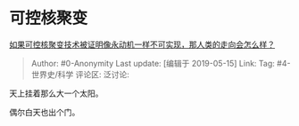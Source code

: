 # 可控核聚变
[如果可控核聚变技术被证明像永动机一样不可实现，那人类的走向会怎么样？](https://www.zhihu.com/question/324343231/answer/684028360)

> Author: #0-Anonymity
> Last update: [编辑于 2019-05-15]
> Link:
> Tag: #4-世界史/科学
> 评论区:
> 泛讨论:

天上挂着那么大一个太阳。

偶尔白天也出个门。
